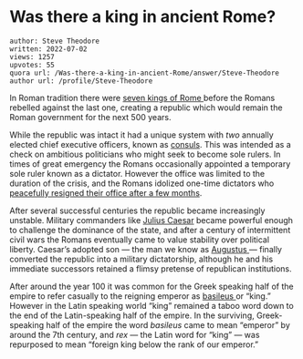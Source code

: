 # Was there a king in ancient Rome?

	author: Steve Theodore
	written: 2022-07-02
	views: 1257
	upvotes: 55
	quora url: /Was-there-a-king-in-ancient-Rome/answer/Steve-Theodore
	author url: /profile/Steve-Theodore


In Roman tradition there were [seven kings of Rome ](https://digitalmapsoftheancientworld.com/history-ancient-rome/the-roman-kingdom-753-509-bc/)before the Romans rebelled against the last one, creating a republic which would remain the Roman government for the next 500 years.

While the republic was intact it had a unique system with _two_  annually elected chief executive officers, known as [consuls](https://www.livius.org/articles/concept/consul/). This was intended as a check on ambitious politicians who might seek to become sole rulers. In times of great emergency the Romans occasionally appointed a temporary sole ruler known as a dictator. However the office was limited to the duration of the crisis, and the Romans idolized one-time dictators who [peacefully resigned their office after a few months](https://www.quora.com/What-was-the-most-Roman-thing-ever).

After several successful centuries the republic became increasingly unstable. Military commanders like [Julius Caesar](https://education.nationalgeographic.org/resource/julius-caesar) became powerful enough to challenge the dominance of the state, and after a century of intermittent civil wars the Romans eventually came to value stability over political liberty. Caesar’s adopted son — the man we know as [Augustus ](https://education.nationalgeographic.org/resource/caesar-augustus)— finally converted the republic into a military dictatorship, although he and his immediate successors retained a flimsy pretense of republican institutions.

After around the year 100 it was common for the Greek speaking half of the empire to refer casually to the reigning emperor as [basileus ](https://en.wikipedia.org/wiki/Basileus#Romans_and_Byzantines)or “king.” However in the Latin speaking world “king” remained a taboo word down to the end of the Latin-speaking half of the empire. In the surviving, Greek-speaking half of the empire the word _basileus_ came to mean “emperor” by around the 7th century, and _rex_  _—_ the Latin word for “king” — was repurposed to mean “foreign king below the rank of our emperor.”

